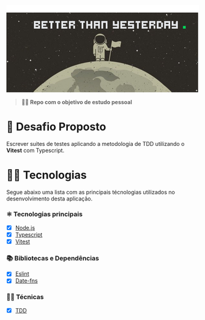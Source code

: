 <p align="center">
  <img src=".github/assets/header.png">
</p>

> 👨‍🚀 **Repo com o objetivo de estudo pessoal**

# 🚀 Desafio Proposto

Escrever suites de testes aplicando a metodologia de TDD utilizando o **Vitest** com Typescript.

# 👨‍💻 Tecnologias

Segue abaixo uma lista com as principais técnologias utilizados no desenvolvimento desta aplicação.

### ⚛️ Tecnologias principais

- [x] [Node.js](https://nodejs.org/en/)
- [x] [Typescript](https://www.typescriptlang.org/)
- [x] [Vitest](https://vitest.dev/)

### 📚 Bibliotecas e Dependências

- [x] [Eslint](https://eslint.org/)
- [x] [Date-fns](https://date-fns.org/)

### 🐱‍👤 Técnicas

- [x] [TDD](https://en.wikipedia.org/wiki/Test-driven_development)
